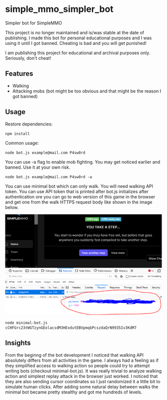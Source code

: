 # simple_mmo_simpler_bot
Simpler bot for SimpleMMO

This project is no longer maintained and is/was stable at the date of publishing.
I made this bot for personal educational purposes and I was using it until I got banned.
Cheating is bad and you will get punished!

I am publishing this project for educational and archival purposes only. Seriously, don't cheat!

## Features
* Walking 
* Attacking mobs (bot might be too obvious and that might be the reason I got banned)

## Usage
Restore dependencies:

```
npm install
```

Common usage:
```
node bot.js example@mail.com P4sw0rd
```

You can use -a flag to enable mob fighting. You may get noticed earlier and banned. Use it at your own risk.
```
node bot.js example@mail.com P4sw0rd -a
```

You can use minimal bot which can only walk. You will need walking API token. You can use API token that is printed after bot.js initializes after authentication
ore you can go to web version of this game in the browser and get one from the walk HTTPS request body like shown in the image below.

![API token extraction](api-token.png)

```
node minimal-bot.js cCHFGrc23tWGTzynGEolacsdM3HExdutEBVpmqbPcszdaQrN9935Iv3KdM7
```

## Insights
From the beginng of the bot development I noticed that walking API absolutely differs from all activities in the game.
I always had a feeling as if they simplified access to walking action so people could try to attempt writing bots (checkout minimal-bot.js).
It was really trivial to analyze walking action and simplest replay attack in the browser just worked. I noticed that they are also sending cursor coordinates
so I just randomized it a little bit to simulate human clicks. After adding some natural delay between walks the minimal bot became pretty stealthy and got me hundreds of levels.